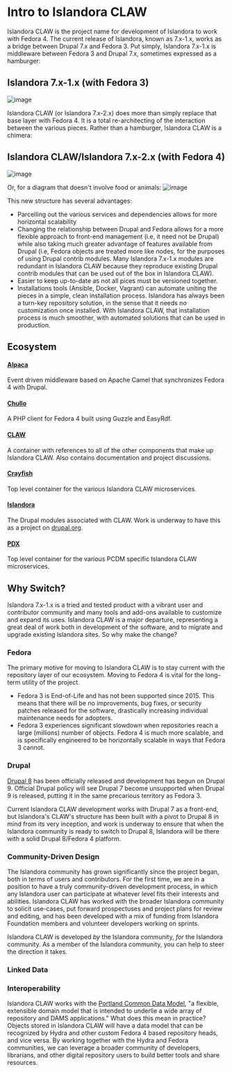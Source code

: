 # Intro to Islandora CLAW

Islandora CLAW is the project name for development of Islandora to work with Fedora 4. The current release of Islandora, known as 7.x-1.x, works as a bridge between Drupal 7.x and Fedora 3. Put simply, Islandora 7.x-1.x is middleware between Fedora 3 and Drupal 7.x, sometimes expressed as a hamburger:
## Islandora 7.x-1.x (with Fedora 3)
![image](https://cloud.githubusercontent.com/assets/2371345/15615690/20e0a050-2416-11e6-813b-509fd2e197ed.png)

Islandora CLAW (or Islandora 7.x-2.x) does more than simply replace that base layer with Fedora 4. It is a total re-architecting of the interaction between the various pieces. Rather than a hamburger, Islandora CLAW is a chimera:
## Islandora CLAW/Islandora 7.x-2.x (with Fedora 4)
![image](https://cloud.githubusercontent.com/assets/2371345/15516273/76704a5c-21c8-11e6-9ca0-8c188313dbd1.png)

Or, for a diagram that doesn't involve food or animals: 
![image](https://cloud.githubusercontent.com/assets/2371345/15835220/5426f422-2c05-11e6-8464-14a9b04113b3.png)

This new structure has several advantages:

* Parcelling out the various services and dependencies allows for more horizontal scalability
* Changing the relationship between Drupal and Fedora allows for a more flexible approach to front-end management (i.e, it need not be Drupal) while also taking much greater advantage of features available from Drupal (i.e, Fedora objects are treated more like nodes, for the purposes of using Drupal contrib modules. Many Islandora 7.x-1.x modules are redundant in Islandora CLAW because they reproduce existing Drupal contrib modules that can be used out of the box in Islandora CLAW).
* Easier to keep up-to-date as not all pices must be versioned together.
* Installations tools (Ansible, Docker, Vagrant) can automate uniting the pieces in a simple, clean installation process. Islandora has always been a turn-key repository solution, in the sense that it needs no customization once installed. With Islandora CLAW, that installation process is much smoother, with automated solutions that can be used in production.

## Ecosystem

#### [Alpaca](https://github.com/Islandora-CLAW/Alpaca)
Event driven middleware based on Apache Camel that synchronizes Fedora 4 with Drupal.

#### [Chullo](https://github.com/Islandora-CLAW/chullo)
A PHP client for Fedora 4 built using Guzzle and EasyRdf.

#### [CLAW](https://github.com/Islandora-CLAW/CLAW)
A container with references to all of the other components that make up Islandora CLAW. Also contains documentation and project discussions.

#### [Crayfish](https://github.com/Islandora-CLAW/Crayfish)
Top level container for the various Islandora CLAW microservices.

#### [Islandora](https://github.com/Islandora-CLAW/islandora)
The Drupal modules associated with CLAW. Work is underway to have this as a project on [drupal.org](https://www.drupal.org/).

#### [PDX](https://github.com/Islandora-CLAW/pdx)
Top level container for the various PCDM specific Islandora CLAW microservices.

## Why Switch?

Islandora 7.x-1.x is a tried and tested product with a vibrant user and contributor community and many tools and add-ons available to customize and expand its uses. Islandora CLAW is a major departure, representing a great deal of work both in development of the software, and to migrate and upgrade existing Islandora sites. So why make the change?

### Fedora
The primary motive for moving to Islandora CLAW is to stay current with the repository layer of our ecosystem. Moving to Fedora 4 is vital for the long-term utility of the project.

* Fedora 3 is End-of-Life and has not been supported since 2015. This means that there will be no improvements, bug fixes, or security patches released for the software, drastically increasing individual maintenance needs for adopters. 
* Fedora 3 experiences significant slowdown when repositories reach a large (millions) number of objects. Fedora 4 is much more scalable, and is specifically engineered to be horizontally scalable in ways that Fedora 3 cannot.

### Drupal
[Drupal 8](https://www.drupal.org/8) has been officially released and development has begun on Drupal 9. Official Drupal policy will see Drupal 7 become unsupported when Drupal 9 is released, putting it in the same precarious territory as Fedora 3. 

Current Islandora CLAW development works with Drupal 7 as a front-end, but Islandora's CLAW's structure has been built with a pivot to Drupal 8 in mind from its very inception, and work is underway to ensure that when the Islandora community is ready to switch to Drupal 8, Islandora will be there with a solid Drupal 8/Fedora 4 platform. 

### Community-Driven Design

The Islandora community has grown significantly since the project began, both in terms of users and contributors. For the first time, we are in a position to have a truly community-driven development process, in which any Islandora user can participate at whatever level fits their interests and abilities. Islandora CLAW has worked with the broader Islandora community to solicit use-cases, put forward prospectuses and project plans for review and editing, and has been developed with a mix of funding from Islandora Foundation members and volunteer developers working on sprints.

Islandora CLAW is developed _by_ the Islandora community, _for_ the Islandora community. As a member of the Islandora community, you can help to steer the direction it takes.

### Linked Data

### Interoperability

Islandora CLAW works with the [Portland Common Data Model](https://github.com/duraspace/pcdm/wiki), "a flexible, extensible domain model that is intended to underlie a wide array of repository and DAMS applications." What does this mean in practice? Objects stored in Islandora CLAW will have a data model that can be recognized by Hydra and other custom Fedora 4 based repository heads, and vice versa. By working together with the Hydra and Fedora communities, we can leverage a broader community of developers, librarians, and other digital repository users to build better tools and share resources.
